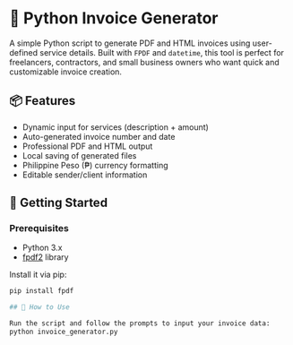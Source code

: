 # 🧾 Python Invoice Generator

A simple Python script to generate PDF and HTML invoices using user-defined service details. Built with `FPDF` and `datetime`, this tool is perfect for freelancers, contractors, and small business owners who want quick and customizable invoice creation.

## 📦 Features

- Dynamic input for services (description + amount)
- Auto-generated invoice number and date
- Professional PDF and HTML output
- Local saving of generated files
- Philippine Peso (₱) currency formatting
- Editable sender/client information

## 🚀 Getting Started

### Prerequisites

- Python 3.x
- [fpdf2](https://pypi.org/project/fpdf/) library

Install it via pip:

```bash
pip install fpdf

## 🔧 How to Use

Run the script and follow the prompts to input your invoice data:
python invoice_generator.py
